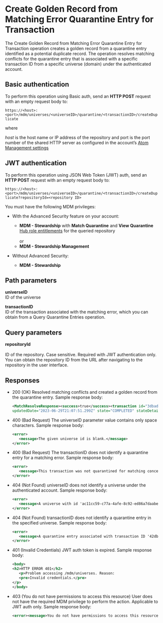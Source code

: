 # Create Golden Record from Matching Error Quarantine Entry for Transaction 

<head>
  <meta name="guidename" content="DataHub"/>
  <meta name="context" content="GUID-143bcdd7-2697-4558-8a2a-8618ecc34f14"/>
</head>


The Create Golden Record from Matching Error Quarantine Entry for Transaction operation creates a golden record from a quarantine entry identified as a potential duplicate record. The operation resolves matching conflicts for the quarantine entry that is associated with a specific transaction ID from a specific universe \(domain\) under the authenticated account.

## Basic authentication

To perform this operation using Basic auth, send an **HTTP POST** request with an empty request body to:

`https://<host>:<port>/mdm/universes/<universeID>/quarantine/<transactionID>/createDuplicate`

where  
  
*host* is the host name or IP address of the repository and port is the port number of the shared HTTP server as configured in the account’s [Atom Management settings](/docs/Atomsphere/Integration/Integration%20management/c-atm-Atom_Management_b38a3a90-d7f6-4df0-8c00-e75a178dfdfa.md)

## JWT authentication

To perform this operation using JSON Web Token (JWT) auth, send an **HTTP POST** request with an empty request body to:

`https://<host>:<port>/mdm/universes/<universeID>/quarantine/<transactionID>/createDuplicate?repositoryId=<repository ID>`

You must have the following MDM privileges:

- With the Advanced Security feature on your account:
  - **MDM - Stewardship** with **Match Quarantine** and **View Quarantine** [Hub role entitlements](/docs/Atomsphere/Master%20Data%20Hub/Getting%20started/t-hub-Creating_Hub_Role_Entitlements_06d21275-b0c6-4854-abef-5782326aa85b.md) for the queried repository <br></br>or
  - **MDM - Stewardship Management**

- Without Advanced Security: 
   - **MDM - Stewardship** 

## Path parameters 

**universeID**  
ID of the universe

**transactionID**  
ID of the transaction associated with the matching error, which you can obtain from a Query Quarantine Entries operation.

## Query parameters

**repositoryId** <br></br>
ID of the repository. Case sensitive. Required with JWT authentication only. You can obtain the repository ID from the URL after navigating to the repository in the user interface.

## Responses 

-   200 \(OK\) Resolved matching conflicts and created a golden record from the quarantine entry. Sample response body:

    ``` xml
    <MatchResolveResponse><success>true</success><transaction id="3dbadd8-d226-4c4d-abe3-1dae8636e77g" 
    updatedDate="2023-06-29T21:07:51.299Z" state="COMPLETED" stateDetail="CREATED"/></MatchResolveResponse>
    
    ```

-   400 \(Bad Request\) The universeID parameter value contains only space characters. Sample response body:

    ``` xml
    <error>
       <message>The given universe id is blank.</message>
    </error>
    
    ```

-   400 \(Bad Request\) The transactionID does not identify a quarantine entry for a matching error. Sample response body:

    ``` xml
    <error>
       <message>This transaction was not quarantined for matching concerns.</message>
    </error>
    
    ```

-   404 \(Not Found\) universeID does not identify a universe under the authenticated account. Sample response body:

    ``` xml
    <error>
       <message>A universe with id 'ac11cc59-c77a-4afe-8c92-ed86a7daabec' does not exist.</message>
    </error>
    
    ```

-   404 \(Not Found\) transactionID does not identify a quarantine entry in the specified universe. Sample response body:

    ``` xml
    <error>
       <message>A quarantine entry associated with transaction ID '42dbadd8-d226-4c4d-abe3-1dae8636e77a' does not exist.</message>
    </error>
    
    ```

- 401 (Invalid Credentials) JWT auth token is expired. Sample response body:
   ```xml
   <body>
   <h2>HTTP ERROR 401</h2>
      <p>Problem accessing /mdm/universes. Reason:
      <pre>Invalid credentials.</pre>
   </p>
   </body>
   ```

- 403 (You do not have permissions to access this resource) User does not have the required MDM privilege to perform the action. Applicable to JWT auth only. Sample response body:

   ```xml
   <error><message>You do not have permissions to access this resource.</message></error>
   ```